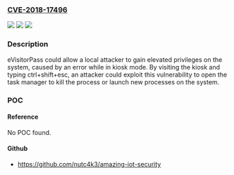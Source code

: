 ### [CVE-2018-17496](https://cve.mitre.org/cgi-bin/cvename.cgi?name=CVE-2018-17496)
![](https://img.shields.io/static/v1?label=Product&message=eVisitorPass&color=blue)
![](https://img.shields.io/static/v1?label=Version&message=n%2Fa&color=blue)
![](https://img.shields.io/static/v1?label=Vulnerability&message=Gain%20Privileges&color=brighgreen)

### Description

eVisitorPass could allow a local attacker to gain elevated privileges on the system, caused by an error while in kiosk mode. By visiting the kiosk and typing ctrl+shift+esc, an attacker could exploit this vulnerability to open the task manager to kill the process or launch new processes on the system.

### POC

#### Reference
No POC found.

#### Github
- https://github.com/nutc4k3/amazing-iot-security

